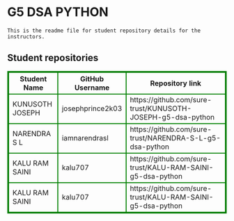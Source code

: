 # G5 DSA PYTHON
    This is the readme file for student repository details for the instructors.
## Student repositories 
<table style="border : 2px solid green; width:100%;">
<tr >
<th style="border : 2px solid green;">Student Name</th>
<th style="border : 2px solid green;">GitHub Username</th>
<th style="border : 2px solid green;">Repository link</th>
</tr>
<tr style="border : 2px solid green;">
<td style="border : 2px solid green;">KUNUSOTH JOSEPH</td> 

<td style="border : 2px solid green;">josephprince2k03</td> 

<td style="border : 2px solid green;">https://github.com/sure-trust/KUNUSOTH-JOSEPH-g5-dsa-python</td> 
</tr>

<tr style="border : 2px solid green;">
<td style="border : 2px solid green;">NARENDRA S L</td> 

<td style="border : 2px solid green;">iamnarendrasl</td> 

<td style="border : 2px solid green;">https://github.com/sure-trust/NARENDRA-S-L-g5-dsa-python</td> 
</tr>

<tr style="border : 2px solid green;">
<td style="border : 2px solid green;">KALU RAM SAINI</td> 

<td style="border : 2px solid green;">kalu707</td> 

<td style="border : 2px solid green;">https://github.com/sure-trust/KALU-RAM-SAINI-g5-dsa-python</td> 
</tr>

<tr style="border : 2px solid green;">
<td style="border : 2px solid green;">KALU RAM SAINI</td> 

<td style="border : 2px solid green;">kalu707</td> 

<td style="border : 2px solid green;">https://github.com/sure-trust/KALU-RAM-SAINI-g5-dsa-python</td> 
</tr>
